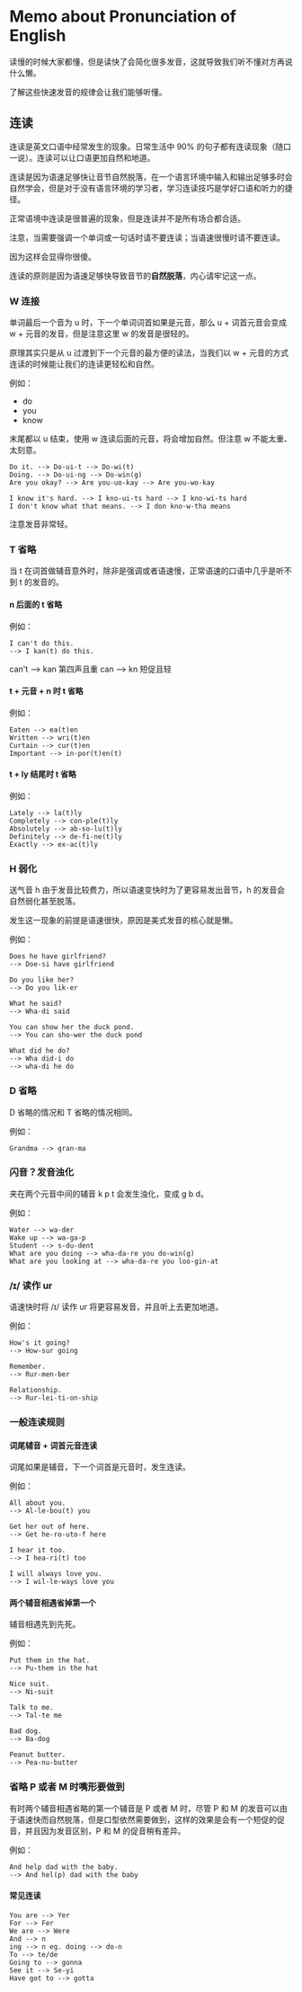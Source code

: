 # Memo about Pronunciation of English

读慢的时候大家都懂，但是读快了会简化很多发音，这就导致我们听不懂对方再说什么懒。

了解这些快速发音的规律会让我们能够听懂。

## 连读

连读是英文口语中经常发生的现象。日常生活中 90% 的句子都有连读现象（随口一说）。连读可以让口语更加自然和地道。

连读是因为语速足够快让音节自然脱落，在一个语言环境中输入和输出足够多时会自然学会，但是对于没有语言环境的学习者，学习连读技巧是学好口语和听力的捷径。

正常语境中连读是很普遍的现象，但是连读并不是所有场合都合适。

注意，当需要强调一个单词或一句话时请不要连读；当语速很慢时请不要连读。

因为这样会显得你很傻。

连读的原则是因为语速足够快导致音节的**自然脱落**，内心请牢记这一点。

### W 连接

单词最后一个音为 u 时，下一个单词词首如果是元音，那么 u + 词首元音会变成 w + 元音的发音，但是注意这里 w 的发音是很轻的。

原理其实只是从 u 过渡到下一个元音的最方便的读法，当我们以 w + 元音的方式连读的时候能让我们的连读更轻松和自然。

例如：

- do
- you
- know

末尾都以 u 结束，使用 w 连读后面的元音，将会增加自然。但注意 w 不能太重、太刻意。

```
Do it. --> Do-ui-t --> Do-wi(t)
Doing. --> Do-ui-ng --> Do-win(g)
Are you okay? --> Are you-uo-kay --> Are you-wo-kay

I know it's hard. --> I kno-ui-ts hard --> I kno-wi-ts hard
I don't know what that means. --> I don kno-w-tha means
```

注意发音非常轻。

### T 省略

当 t 在词首做辅音意外时，除非是强调或者语速慢，正常语速的口语中几乎是听不到 t 的发音的。

#### n 后面的 t 省略

例如：

```
I can't do this.
--> I kan(t) do this.
```

can't --> kan 第四声且重
can --> kn 短促且轻

#### t + 元音 + n 时 t 省略

例如：

```
Eaten --> ea(t)en
Written --> wri(t)en
Curtain --> cur(t)en
Important --> in-por(t)en(t)
```

#### t + ly 结尾时 t 省略

例如：

```
Lately --> la(t)ly
Completely --> con-ple(t)ly
Absolutely --> ab-so-lu(t)ly
Definitely --> de-fi-ne(t)ly
Exactly --> ex-ac(t)ly
```

### H 弱化

送气音 h 由于发音比较费力，所以语速变快时为了更容易发出音节，h 的发音会自然弱化甚至脱落。

发生这一现象的前提是语速很快，原因是美式发音的核心就是懒。

例如：

```
Does he have girlfriend?
--> Doe-si have girlfriend

Do you like her?
--> Do you lik-er

What he said?
--> Wha-di said

You can show her the duck pond.
--> You can sho-wer the duck pond

What did he do?
--> Wha did-i do
--> wha-di he do
```

### D 省略

D 省略的情况和 T 省略的情况相同。

例如：

```
Grandma --> gran-ma
```

### 闪音？发音浊化

夹在两个元音中间的辅音 k p t 会发生浊化，变成 g b d。

例如：

```
Water --> wa-der
Wake up --> wa-ga-p
Student --> s-du-dent
What are you doing --> wha-da-re you do-win(g)
What are you looking at --> wha-da-re you loo-gin-at
```

### /ɪ/ 读作 ur

语速快时将 /ɪ/ 读作 ur 将更容易发音，并且听上去更加地道。

例如：

```
How's it going?
--> How-sur going

Remember.
--> Rur-men-ber

Relationship.
--> Rur-lei-ti-on-ship
```

### 一般连读规则

#### 词尾辅音 + 词首元音连读

词尾如果是辅音，下一个词首是元音时，发生连读。

例如：

```
All about you.
--> Al-le-bou(t) you

Get her out of here.
--> Get he-ro-uto-f here

I hear it too.
--> I hea-ri(t) too

I will always love you.
--> I wil-le-ways love you
```

#### 两个辅音相遇省掉第一个

辅音相遇先到先死。

例如：

```
Put them in the hat.
--> Pu-them in the hat

Nice suit.
--> Ni-suit

Talk to me.
--> Tal-te me

Bad dog.
--> Ba-dog

Peanut butter.
--> Pea-nu-butter
```

### 省略 P 或者 M 时嘴形要做到

有时两个辅音相遇省略的第一个辅音是 P 或者 M 时，尽管 P 和 M 的发音可以由于语速快而自然脱落，但是口型依然需要做到，这样的效果是会有一个短促的促音，并且因为发音区别，P 和 M 的促音稍有差异。

例如：

```
And help dad with the baby.
--> And hel(p) dad with the baby
```

#### 常见连读

```
You are --> Yer
For --> Fer
We are --> Were
And --> n
ing --> n eg. doing --> do-n
To --> te/de
Going to --> gonna
See it --> Se-yi
Have got to --> gotta
```
